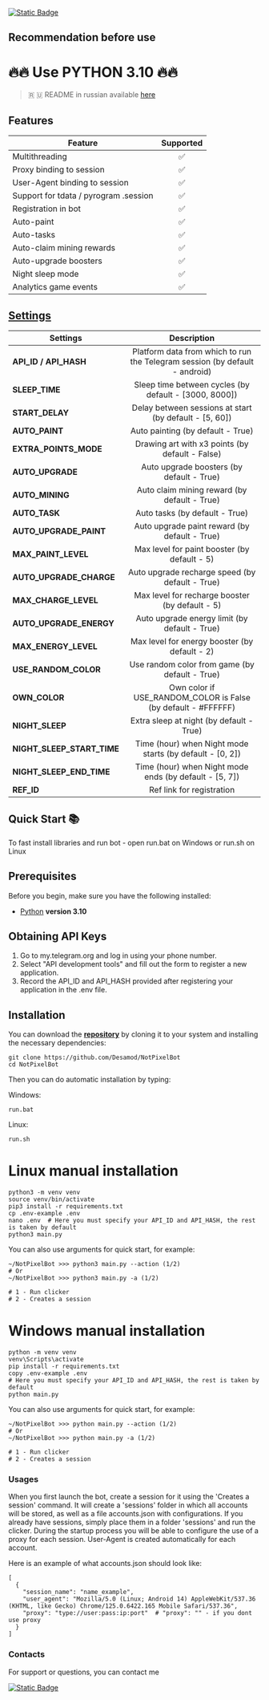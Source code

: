 [![Static Badge](https://img.shields.io/badge/Telegram-Bot%20Link-Link?style=for-the-badge&logo=Telegram&logoColor=white&logoSize=auto&color=blue)](https://t.me/notpixel/app?startapp=f7253650410)

## Recommendation before use

# 🔥🔥 Use PYTHON 3.10 🔥🔥

> 🇷 🇺 README in russian available [here](README-RU.md)

## Features  
| Feature                               | Supported |
|---------------------------------------|:---------:|
| Multithreading                        |     ✅     |
| Proxy binding to session              |     ✅     |
| User-Agent binding to session         |     ✅     |
| Support for tdata / pyrogram .session |     ✅     |
| Registration in bot                   |     ✅     |
| Auto-paint                            |     ✅     |
| Auto-tasks                            |     ✅     |
| Auto-claim mining rewards             |     ✅     |
| Auto-upgrade boosters                 |     ✅     |
| Night sleep mode                      |     ✅     |
| Analytics game events                 |     ✅     |




## [Settings](https://github.com/Desamod/NotPixelBot/blob/master/.env-example/)
| Settings                   |                                 Description                                 |
|----------------------------|:---------------------------------------------------------------------------:|
| **API_ID / API_HASH**      | Platform data from which to run the Telegram session (by default - android) |
| **SLEEP_TIME**             |            Sleep time between cycles (by default - [3000, 8000])            |
| **START_DELAY**            |           Delay between sessions at start (by default - [5, 60])            |
| **AUTO_PAINT**             |                      Auto painting (by default - True)                      |
| **EXTRA_POINTS_MODE**      |               Drawing art with x3 points (by default - False)               |
| **AUTO_UPGRADE**           |                  Auto upgrade boosters (by default - True)                  |
| **AUTO_MINING**            |                Auto claim mining reward (by default - True)                 |
| **AUTO_TASK**              |                       Auto tasks (by default - True)                        |
| **AUTO_UPGRADE_PAINT**     |                Auto upgrade paint reward (by default - True)                |
| **MAX_PAINT_LEVEL**        |                Max level for paint booster (by default - 5)                 |
| **AUTO_UPGRADE_CHARGE**    |               Auto upgrade recharge speed (by default - True)               |
| **MAX_CHARGE_LEVEL**       |               Max level for recharge booster (by default - 5)               |
| **AUTO_UPGRADE_ENERGY**    |                Auto upgrade energy limit (by default - True)                |
| **MAX_ENERGY_LEVEL**       |                Max level for energy booster (by default - 2)                |
| **USE_RANDOM_COLOR**       |               Use random color from game (by default - True)                |
| **OWN_COLOR**              |        Own color if USE_RANDOM_COLOR is False (by default - #FFFFFF)        |
| **NIGHT_SLEEP**            |                  Extra sleep at night (by default - True)                   |
| **NIGHT_SLEEP_START_TIME** |          Time (hour) when Night mode starts (by default - [0, 2])           |
| **NIGHT_SLEEP_END_TIME**   |           Time (hour) when Night mode ends (by default - [5, 7])            |
| **REF_ID**                 |                          Ref link for registration                          |


## Quick Start 📚

To fast install libraries and run bot - open run.bat on Windows or run.sh on Linux

## Prerequisites
Before you begin, make sure you have the following installed:
- [Python](https://www.python.org/downloads/) **version 3.10**

## Obtaining API Keys
1. Go to my.telegram.org and log in using your phone number.
2. Select "API development tools" and fill out the form to register a new application.
3. Record the API_ID and API_HASH provided after registering your application in the .env file.

## Installation
You can download the [**repository**](https://github.com/Desamod/NotPixelBot) by cloning it to your system and installing the necessary dependencies:
```shell
git clone https://github.com/Desamod/NotPixelBot
cd NotPixelBot
```

Then you can do automatic installation by typing:

Windows:
```shell
run.bat
```

Linux:
```shell
run.sh
```

# Linux manual installation
```shell
python3 -m venv venv
source venv/bin/activate
pip3 install -r requirements.txt
cp .env-example .env
nano .env  # Here you must specify your API_ID and API_HASH, the rest is taken by default
python3 main.py
```

You can also use arguments for quick start, for example:
```shell
~/NotPixelBot >>> python3 main.py --action (1/2)
# Or
~/NotPixelBot >>> python3 main.py -a (1/2)

# 1 - Run clicker
# 2 - Creates a session
```

# Windows manual installation
```shell
python -m venv venv
venv\Scripts\activate
pip install -r requirements.txt
copy .env-example .env
# Here you must specify your API_ID and API_HASH, the rest is taken by default
python main.py
```

You can also use arguments for quick start, for example:
```shell
~/NotPixelBot >>> python main.py --action (1/2)
# Or
~/NotPixelBot >>> python main.py -a (1/2)

# 1 - Run clicker
# 2 - Creates a session
```

### Usages
When you first launch the bot, create a session for it using the 'Creates a session' command. It will create a 'sessions' folder in which all accounts will be stored, as well as a file accounts.json with configurations.
If you already have sessions, simply place them in a folder 'sessions' and run the clicker. During the startup process you will be able to configure the use of a proxy for each session.
User-Agent is created automatically for each account.

Here is an example of what accounts.json should look like:
```shell
[
  {
    "session_name": "name_example",
    "user_agent": "Mozilla/5.0 (Linux; Android 14) AppleWebKit/537.36 (KHTML, like Gecko) Chrome/125.0.6422.165 Mobile Safari/537.36",
    "proxy": "type://user:pass:ip:port"  # "proxy": "" - if you dont use proxy
  }
]
```

### Contacts

For support or questions, you can contact me

[![Static Badge](https://img.shields.io/badge/Telegram-Channel-Link?style=for-the-badge&logo=Telegram&logoColor=white&logoSize=auto&color=blue)](https://t.me/desforge_cryptwo)



